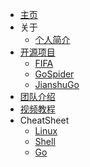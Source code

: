 
- [主页](/)
- 关于
  - [个人简介](zh-cn/about)
- [开源项目](zh-cn/project)
  - [FIFA](https://github.com/GopherCoder/FIFA-World-Cup)
  - [GoSpider](https://github.com/GopherCoder/Go-Spider)
  - [JianshuGo](https://github.com/wuxiaoxiaoshen/Jianshu-go)
- [团队介绍](zh-cn/member)
- [视频教程](zh-cn/resource)
- CheatSheet
  - [Linux](zh-cn/cheatsheet/linux)
  - [Shell](zh-cn/cheatsheet/shell)
  - [Go](zh-cn/cheatsheet/go)
